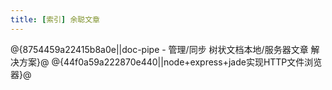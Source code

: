 ```yaml
---
title: [索引] 余聪文章
---
```

@{8754459a22415b8a0e||doc-pipe - 管理/同步 树状文档本地/服务器文章 解决方案}@
@{44f0a59a222870e440||node+express+jade实现HTTP文件浏览器}@